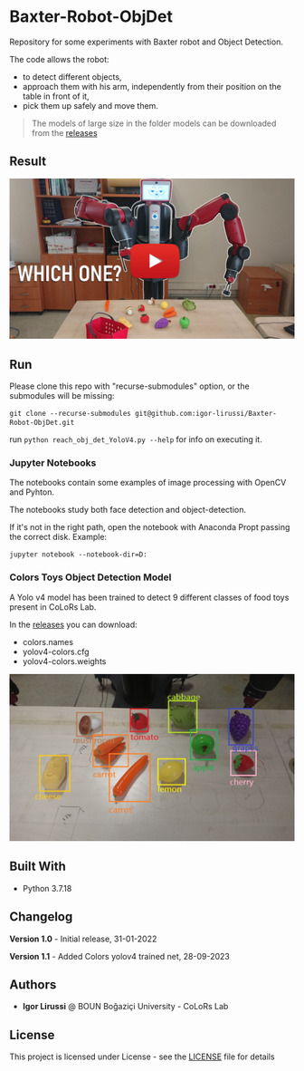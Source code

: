 # Baxter-Robot-ObjDet
Repository for some experiments with Baxter robot and Object Detection.

The code allows the robot:
- to detect different objects,
- approach them with his arm, independently from their position on the table in front of it,
- pick them up safely and move them.

> The models of large size in the folder models can be downloaded from the [releases](https://github.com/igor-lirussi/Baxter-Robot-ObjDet/releases)

## Result
[![Baxter Video](/img/thumbnail_video.JPG)](https://youtu.be/gk2gCOgdb-M "Baxter Video")

## Run
Please clone this repo with "recurse-submodules" option, or the submodules will be missing:
```
git clone --recurse-submodules git@github.com:igor-lirussi/Baxter-Robot-ObjDet.git
```
run ```python reach_obj_det_YoloV4.py --help``` for info on executing it.

### Jupyter Notebooks
The notebooks contain some examples of image processing with OpenCV and Pyhton.

The notebooks study both face detection and object-detection.

If it's not in the right path, open the notebook with Anaconda Propt passing the correct disk. Example:
```
jupyter notebook --notebook-dir=D:
```

### Colors Toys Object Detection Model
A Yolo v4 model has been trained to detect 9 different classes of food toys present in CoLoRs Lab. 

In the [releases](https://github.com/igor-lirussi/Baxter-Robot-ObjDet/releases) you can download:
- colors.names
- yolov4-colors.cfg
- yolov4-colors.weights

![dataset](img/dataset.jpg)

## Built With

* Python 3.7.18

## Changelog

**Version 1.0** - Initial release, 31-01-2022

**Version 1.1** - Added Colors yolov4 trained net, 28-09-2023

## Authors

* **Igor Lirussi** @ BOUN Boğaziçi University - CoLoRs Lab

## License

This project is licensed under License - see the [LICENSE](LICENSE) file for details
